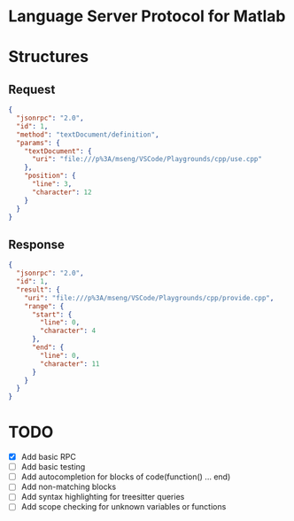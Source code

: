 # Language Server Protocol for Matlab

# Structures

## Request

```json
{
  "jsonrpc": "2.0",
  "id": 1,
  "method": "textDocument/definition",
  "params": {
    "textDocument": {
      "uri": "file:///p%3A/mseng/VSCode/Playgrounds/cpp/use.cpp"
    },
    "position": {
      "line": 3,
      "character": 12
    }
  }
}
```

## Response

```json
{
  "jsonrpc": "2.0",
  "id": 1,
  "result": {
    "uri": "file:///p%3A/mseng/VSCode/Playgrounds/cpp/provide.cpp",
    "range": {
      "start": {
        "line": 0,
        "character": 4
      },
      "end": {
        "line": 0,
        "character": 11
      }
    }
  }
}
```

# TODO

- [x] Add basic RPC
- [ ] Add basic testing
- [ ] Add autocompletion for blocks of code(function() ... end)
- [ ] Add non-matching blocks
- [ ] Add syntax highlighting for treesitter queries
- [ ] Add scope checking for unknown variables or functions
